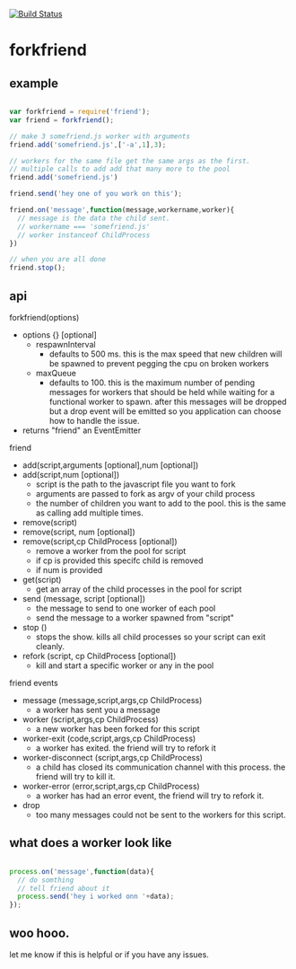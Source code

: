 
[![Build Status](https://secure.travis-ci.org/soldair/node-forkfriend.png)](http://travis-ci.org/soldair/node-forkfriend)

# forkfriend

## example

```js

var forkfriend = require('friend');
var friend = forkfriend();

// make 3 somefriend.js worker with arguments
friend.add('somefriend.js',['-a',1],3);

// workers for the same file get the same args as the first. 
// multiple calls to add add that many more to the pool
friend.add('somefriend.js')

friend.send('hey one of you work on this');

friend.on('message',function(message,workername,worker){
  // message is the data the child sent.
  // workername === 'somefriend.js'
  // worker instanceof ChildProcess
})

// when you are all done
friend.stop();


```


## api


forkfriend(options)
  - options {} [optional]
    - respawnInterval
      - defaults to 500 ms. this is the max speed that new children will be spawned to prevent pegging the cpu on broken workers
    - maxQueue 
      - defaults to 100. this is the maximum number of pending messages for workers that should be held while waiting for a functional worker to spawn. after this messages will be dropped but a drop event will be emitted so you application can choose how to handle the issue.
  - returns "friend" an EventEmitter

friend
  - add(script,arguments [optional],num [optional])
  - add(script,num [optional])
    - script is the path to the javascript file you want to fork
    - arguments are passed to fork as argv of your child process
    - the number of children you want to add to the pool. this is the same as calling add multiple times.
  - remove(script)
  - remove(script, num [optional])
  - remove(script,cp ChildProcess [optional])
    - remove a worker from the pool for script
    - if cp is provided this specifc child is removed
    - if num is provided
  - get(script)
    - get an array of the child processes in the pool for script
  - send (message, script [optional])
    - the message to send to one worker of each pool
    - send the message to a worker spawned from "script"
  - stop ()
    - stops the show. kills all child processes so your script can exit cleanly.
  - refork (script, cp ChildProcess [optional])
    - kill and start a specific worker or any in the pool

friend events

  - message (message,script,args,cp ChildProcess)
    - a worker has sent you a message
  - worker (script,args,cp ChildProcess)
    - a new worker has been forked for this script
  - worker-exit (code,script,args,cp ChildProcess)
    - a worker has exited. the friend will try to refork it
  - worker-disconnect (script,args,cp ChildProcess)
    - a child has closed its communication channel with this process. the friend will try to kill it.
  - worker-error (error,script,args,cp ChildProcess)
    - a worker has had an error event, the friend will try to refork it.
  - drop
    - too many messages could not be sent to the workers for this script.


## what does a worker look like

```js

process.on('message',function(data){
  // do somthing
  // tell friend about it
  process.send('hey i worked onn '+data);
});


```
 
## woo hooo.

let me know if this is helpful or if you have any issues.
